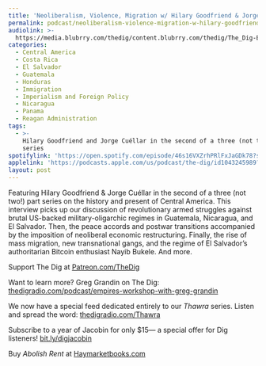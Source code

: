 ```yaml
---
title: 'Neoliberalism, Violence, Migration w/ Hilary Goodfriend & Jorge Cuéllar'
permalink: podcast/neoliberalism-violence-migration-w-hilary-goodfriend-jorge-cuellar/
audiolink: >-
  https://media.blubrry.com/thedig/content.blubrry.com/thedig/The_Dig-EP_466-CentralAmerica.mp3
categories:
  - Central America
  - Costa Rica
  - El Salvador
  - Guatemala
  - Honduras
  - Immigration
  - Imperialism and Foreign Policy
  - Nicaragua
  - Panama
  - Reagan Administration
tags:
  - >-
    Hilary Goodfriend and Jorge Cuéllar in the second of a three (not two!) part
    series
spotifylink: 'https://open.spotify.com/episode/46s16VXZrhPRlFxJaGDk78?si=83ee038f9ef14477'
applelink: 'https://podcasts.apple.com/us/podcast/the-dig/id1043245989?i=1000677332697'
layout: post
---
```


Featuring Hilary Goodfriend & Jorge Cuéllar in the second of a three (not two!) part series on the history and present of Central America. This interview picks up our discussion of revolutionary armed struggles against brutal US-backed military-oligarchic regimes in Guatemala, Nicaragua, and El Salvador. Then, the peace accords and postwar transitions accompanied by the imposition of neoliberal economic restructuring. Finally, the rise of mass migration, new transnational gangs, and the regime of El Salvador’s authoritarian Bitcoin enthusiast Nayib Bukele. And more.

Support The Dig at [Patreon.com/TheDig](http://patreon.com/TheDig)

Want to learn more? Greg Grandin on The Dig: [thedigradio.com/podcast/empires-workshop-with-greg-grandin](http://thedigradio.com/podcast/empires-workshop-with-greg-grandin)

We now have a special feed dedicated entirely to our *Thawra* series. Listen and spread the word: [thedigradio.com/Thawra](http://thedigradio.com/Thawra)

Subscribe to a year of Jacobin for only $15— a special offer for Dig listeners! [bit.ly/digjacobin](http://bit.ly/digjacobin)

Buy *Abolish Rent* at [Haymarketbooks.com](http://haymarketbooks.com)
